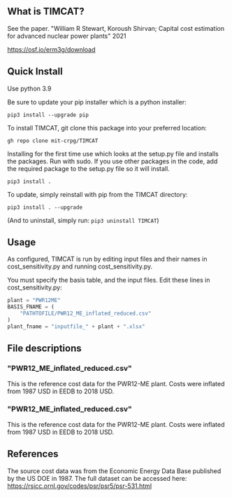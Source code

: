 ## What is TIMCAT?

See the paper.
"William R Stewart, Koroush Shirvan; Capital cost estimation for advanced nuclear power plants" 2021

https://osf.io/erm3g/download

## Quick Install

Use python 3.9

Be sure to update your pip installer which is a python installer:

``pip3 install --upgrade pip``

To install TIMCAT, git clone this package into your preferred location:

``gh repo clone mit-crpg/TIMCAT``

Installing for the first time use which looks at the setup.py file and installs the packages. Run with sudo. If you use
other packages in the code, add the required package to the setup.py file so it will install.

``pip3 install .``

To update, simply reinstall with pip from the TIMCAT directory:

``pip3 install . --upgrade``

(And to uninstall, simply run: ``pip3 uninstall TIMCAT``)

## Usage
As configured, TIMCAT is run by editing input files and their names in cost_sensitivity.py and running
cost_sensitivity.py. 

You must specify the basis table, and the input files. Edit these lines in cost_sensitivity.py:

```python
plant = "PWR12ME"
BASIS_FNAME = (
    "PATHTOFILE/PWR12_ME_inflated_reduced.csv"
)
plant_fname = "inputfile_" + plant + ".xlsx"
```

## File descriptions
### "PWR12_ME_inflated_reduced.csv"
This is the reference cost data for the PWR12-ME plant. Costs were inflated from 1987 USD in EEDB to 2018 USD.

### "PWR12_ME_inflated_reduced.csv"
This is the reference cost data for the PWR12-ME plant. Costs were inflated from 1987 USD in EEDB to 2018 USD.



## References
The source cost data was from the Economic Energy Data Base published by the US DOE in 1987. The full dataset can be accessed here: https://rsicc.ornl.gov/codes/psr/psr5/psr-531.html
